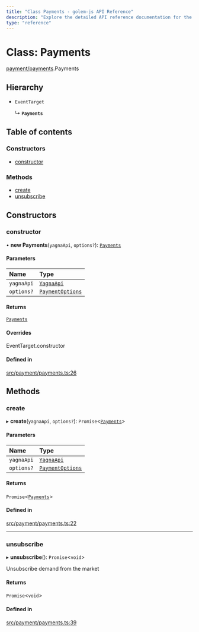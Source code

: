 ```yaml
---
title: "Class Payments - golem-js API Reference"
description: "Explore the detailed API reference documentation for the Class Payments within the golem-js SDK for the Golem Network."
type: "reference"
---
```

# Class: Payments

[payment/payments](../modules/payment_payments).Payments

## Hierarchy

- `EventTarget`

  ↳ **`Payments`**

## Table of contents

### Constructors

- [constructor](payment_payments.Payments#constructor)

### Methods

- [create](payment_payments.Payments#create)
- [unsubscribe](payment_payments.Payments#unsubscribe)

## Constructors

### constructor

• **new Payments**(`yagnaApi`, `options?`): [`Payments`](payment_payments.Payments)

#### Parameters

| Name | Type |
| :------ | :------ |
| `yagnaApi` | [`YagnaApi`](../modules/utils_yagna_yagna#yagnaapi) |
| `options?` | [`PaymentOptions`](../interfaces/payment_payments.PaymentOptions) |

#### Returns

[`Payments`](payment_payments.Payments)

#### Overrides

EventTarget.constructor

#### Defined in

[src/payment/payments.ts:26](https://github.com/golemfactory/golem-js/blob/552d481/src/payment/payments.ts#L26)

## Methods

### create

▸ **create**(`yagnaApi`, `options?`): `Promise`<[`Payments`](payment_payments.Payments)\>

#### Parameters

| Name | Type |
| :------ | :------ |
| `yagnaApi` | [`YagnaApi`](../modules/utils_yagna_yagna#yagnaapi) |
| `options?` | [`PaymentOptions`](../interfaces/payment_payments.PaymentOptions) |

#### Returns

`Promise`<[`Payments`](payment_payments.Payments)\>

#### Defined in

[src/payment/payments.ts:22](https://github.com/golemfactory/golem-js/blob/552d481/src/payment/payments.ts#L22)

___

### unsubscribe

▸ **unsubscribe**(): `Promise`<`void`\>

Unsubscribe demand from the market

#### Returns

`Promise`<`void`\>

#### Defined in

[src/payment/payments.ts:39](https://github.com/golemfactory/golem-js/blob/552d481/src/payment/payments.ts#L39)
